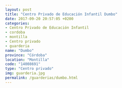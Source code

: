```yaml
---
layout: post
title: "Centro Privado de Educación Infantil Dumbo"
date: 2017-09-20 20:57:05 +0200
categories:
- Centro Privado de Educación Infantil
- cordoba
- montilla
- Centro privado
- guarderia
name: "Dumbo"
province: "Córdoba"
location: "Montilla"
code: "14008691"
type: "Centro privado"
img: guarderia.jpg
permalink: /guarderias/dumbo.html
---
```

